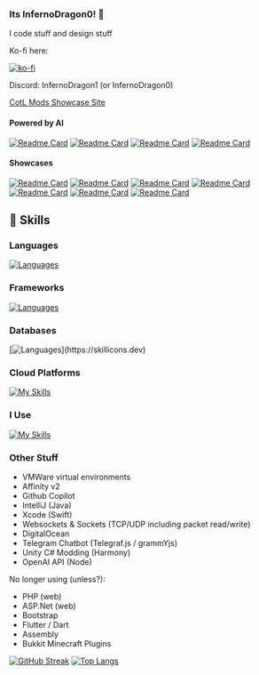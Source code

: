 ### Its InfernoDragon0! 👋

I code stuff and design stuff

Ko-fi here:

[![ko-fi](https://ko-fi.com/img/githubbutton_sm.svg)](https://ko-fi.com/A0A3EYLUS)

Discord: InfernoDragon1 (or InfernoDragon0)

[CotL Mods Showcase Site](https://cotlmod.infernodragon.net/)


#### Powered by AI
[![Readme Card](https://github-readme-stats.vercel.app/api/pin/?username=InfernoDragon0&repo=Fooocus-Discord)](https://github.com/InfernoDragon0/Fooocus-Discord)
[![Readme Card](https://github-readme-stats.vercel.app/api/pin/?username=Zolice&repo=LilyGPT)](https://github.com/Zolice/LilyGPT)
[![Readme Card](https://github-readme-stats.vercel.app/api/pin/?username=InfernoDragon0&repo=LilyGPT-telegram)](https://github.com/InfernoDragon0/LilyGPT-telegram)
[![Readme Card](https://github-readme-stats.vercel.app/api/pin/?username=infernodragon0&repo=InfinityRaceMS)](https://github.com/InfernoDragon0/InfinityRaceMS)

#### Showcases
[![Readme Card](https://github-readme-stats.vercel.app/api/pin/?username=infernodragon0&repo=rng.JS)](https://github.com/InfernoDragon0/rng.JS)
[![Readme Card](https://github-readme-stats.vercel.app/api/pin/?username=infernodragon0&repo=CotLMods)](https://github.com/InfernoDragon0/CotLMods)
[![Readme Card](https://github-readme-stats.vercel.app/api/pin/?username=infernodragon0&repo=StSVoidMod)](https://github.com/InfernoDragon0/StSVoidMod)
[![Readme Card](https://github-readme-stats.vercel.app/api/pin/?username=infernodragon0&repo=COTL_API)](https://github.com/xhayper/COTL_API)
[![Readme Card](https://github-readme-stats.vercel.app/api/pin/?username=infernodragon0&repo=miniLoungeMS)](https://github.com/InfernoDragon0/miniLoungeMS)
[![Readme Card](https://github-readme-stats.vercel.app/api/pin/?username=infernodragon0&repo=CotlMiniModsWiki)](https://github.com/InfernoDragon0/CotlMiniModsWiki)
[![Readme Card](https://github-readme-stats.vercel.app/api/pin/?username=infernodragon0&repo=puzzleHelperMS)](https://github.com/InfernoDragon0/puzzleHelperMS)


## 💬 Skills
### Languages
[![Languages](https://skillicons.dev/icons?i=java,kotlin,flutter,swift,python,go,javascript,ts,cpp,cs,c,html,css)](https://skillicons.dev)

### Frameworks
[![Languages](https://skillicons.dev/icons?i=nodejs,nextjs,nuxtjs,vue,react,electron,dotnet,discord,tailwind)](https://skillicons.dev)

### Databases
[![Languages](https://skillicons.dev/icons?i=mysql,mongodb,dynamodb,redis,)](https://skillicons.dev)

### Cloud Platforms
[![My Skills](https://skillicons.dev/icons?i=aws,gcp,azure,netlify,vercel,firebase,sentry)](https://skillicons.dev)

### I Use
[![My Skills](https://skillicons.dev/icons?i=vscode,visualstudio,unreal,unity,blender,ps,ae,androidstudio,figma)](https://skillicons.dev)

### Other Stuff
- VMWare virtual environments
- Affinity v2
- Github Copilot
- IntelliJ (Java)
- Xcode (Swift)
- Websockets & Sockets (TCP/UDP including packet read/write)
- DigitalOcean
- Telegram Chatbot (Telegraf.js / grammYjs)
- Unity C# Modding (Harmony)
- OpenAI API (Node)

No longer using (unless?):
- PHP (web)
- ASP.Net (web)
- Bootstrap
- Flutter / Dart
- Assembly
- Bukkit Minecraft Plugins

[![GitHub Streak](http://github-readme-streak-stats.herokuapp.com?user=infernodragon0&date_format=j%20M%5B%20Y%5D)](https://git.io/streak-stats)
[![Top Langs](https://github-readme-stats.vercel.app/api/top-langs/?username=InfernoDragon0&layout=compact)](https://github.com/infernodragon0)
